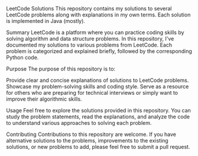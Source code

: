 
LeetCode Solutions
This repository contains my solutions to several LeetCode problems along with explanations in my own terms. Each solution is implemented in Java (mostly).

Summary
LeetCode is a platform where you can practice coding skills by solving algorithm and data structure problems. In this repository, I've documented my solutions to various problems from LeetCode. Each problem is categorized and explained briefly, followed by the corresponding Python code.

Purpose
The purpose of this repository is to:

Provide clear and concise explanations of solutions to LeetCode problems.
Showcase my problem-solving skills and coding style.
Serve as a resource for others who are preparing for technical interviews or simply want to improve their algorithmic skills.

Usage
Feel free to explore the solutions provided in this repository. You can study the problem statements, read the explanations, and analyze the code to understand various approaches to solving each problem.

Contributing
Contributions to this repository are welcome. If you have alternative solutions to the problems, improvements to the existing solutions, or new problems to add, please feel free to submit a pull request.
